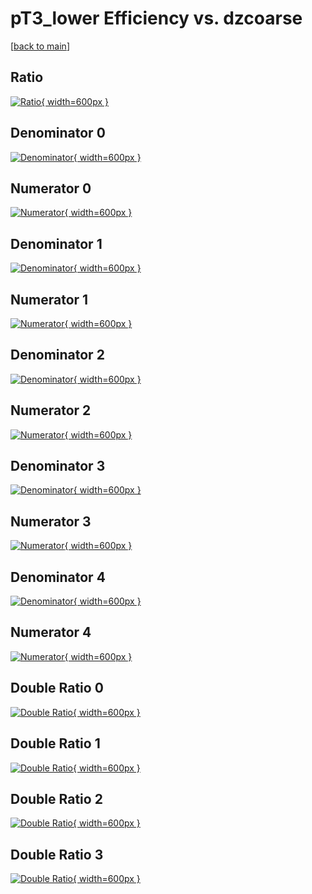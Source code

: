 # pT3_lower Efficiency vs. dzcoarse

[[back to main](./)]



## Ratio

[![Ratio](../mtv/var/pT3_lower_loweta_13_0_eff_dzcoarse.png){ width=600px }](../mtv/var/pT3_lower_loweta_13_0_eff_dzcoarse.pdf)

## Denominator 0

[![Denominator](../mtv/den/pT3_lower_loweta_13_0_eff_dzcoarse_den0.png){ width=600px }](../mtv/den/pT3_lower_loweta_13_0_eff_dzcoarse_den0.pdf)

## Numerator 0

[![Numerator](../mtv/num/pT3_lower_loweta_13_0_eff_dzcoarse_num0.png){ width=600px }](../mtv/num/pT3_lower_loweta_13_0_eff_dzcoarse_num0.pdf)

## Denominator 1

[![Denominator](../mtv/den/pT3_lower_loweta_13_0_eff_dzcoarse_den1.png){ width=600px }](../mtv/den/pT3_lower_loweta_13_0_eff_dzcoarse_den1.pdf)

## Numerator 1

[![Numerator](../mtv/num/pT3_lower_loweta_13_0_eff_dzcoarse_num1.png){ width=600px }](../mtv/num/pT3_lower_loweta_13_0_eff_dzcoarse_num1.pdf)

## Denominator 2

[![Denominator](../mtv/den/pT3_lower_loweta_13_0_eff_dzcoarse_den2.png){ width=600px }](../mtv/den/pT3_lower_loweta_13_0_eff_dzcoarse_den2.pdf)

## Numerator 2

[![Numerator](../mtv/num/pT3_lower_loweta_13_0_eff_dzcoarse_num2.png){ width=600px }](../mtv/num/pT3_lower_loweta_13_0_eff_dzcoarse_num2.pdf)

## Denominator 3

[![Denominator](../mtv/den/pT3_lower_loweta_13_0_eff_dzcoarse_den3.png){ width=600px }](../mtv/den/pT3_lower_loweta_13_0_eff_dzcoarse_den3.pdf)

## Numerator 3

[![Numerator](../mtv/num/pT3_lower_loweta_13_0_eff_dzcoarse_num3.png){ width=600px }](../mtv/num/pT3_lower_loweta_13_0_eff_dzcoarse_num3.pdf)

## Denominator 4

[![Denominator](../mtv/den/pT3_lower_loweta_13_0_eff_dzcoarse_den4.png){ width=600px }](../mtv/den/pT3_lower_loweta_13_0_eff_dzcoarse_den4.pdf)

## Numerator 4

[![Numerator](../mtv/num/pT3_lower_loweta_13_0_eff_dzcoarse_num4.png){ width=600px }](../mtv/num/pT3_lower_loweta_13_0_eff_dzcoarse_num4.pdf)

## Double Ratio 0

[![Double Ratio](../mtv/ratio/pT3_lower_loweta_13_0_eff_dzcoarse_ratio0.png){ width=600px }](../mtv/ratio/pT3_lower_loweta_13_0_eff_dzcoarse_ratio0.pdf)

## Double Ratio 1

[![Double Ratio](../mtv/ratio/pT3_lower_loweta_13_0_eff_dzcoarse_ratio1.png){ width=600px }](../mtv/ratio/pT3_lower_loweta_13_0_eff_dzcoarse_ratio1.pdf)

## Double Ratio 2

[![Double Ratio](../mtv/ratio/pT3_lower_loweta_13_0_eff_dzcoarse_ratio2.png){ width=600px }](../mtv/ratio/pT3_lower_loweta_13_0_eff_dzcoarse_ratio2.pdf)

## Double Ratio 3

[![Double Ratio](../mtv/ratio/pT3_lower_loweta_13_0_eff_dzcoarse_ratio3.png){ width=600px }](../mtv/ratio/pT3_lower_loweta_13_0_eff_dzcoarse_ratio3.pdf)

